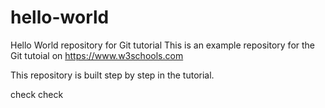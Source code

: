 # hello-world
Hello World repository for Git tutorial
This is an example repository for the Git tutoial on https://www.w3schools.com

This repository is built step by step in the tutorial. 

check check
